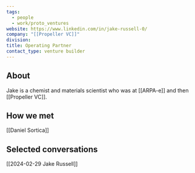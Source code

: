 ```yaml
---
tags:
  - people
  - work/proto_ventures
website: https://www.linkedin.com/in/jake-russell-0/
company: "[[Propeller VC]]"
division: 
title: Operating Partner
contact_type: venture builder
---
```

## About
Jake is a chemist and materials scientist who was at [[ARPA-e]] and then [[Propeller VC]].

## How we met
[[Daniel Sortica]]

## Selected conversations
[[2024-02-29 Jake Russell]]
